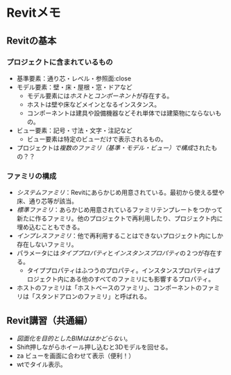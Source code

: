 # Revitメモ

## Revitの基本

### プロジェクトに含まれているもの

- 基準要素：通り芯・レベル・参照面:close
- モデル要素：壁・床・屋根・窓・ドアなど
    - モデル要素には*ホスト*と*コンポーネント*が存在する。
    - ホストは壁や床などメインとなるインスタンス。
    - コンポーネントは建具や設備機器などそれ単体では建築物にならないもの。
- ビュー要素：記号・寸法・文字・注記など
    - ビュー要素は特定のビューだけで表示されるもの。
- プロジェクトは*複数のファミリ（基準・モデル・ビュー）で構成*されたもの？？

### ファミリの構成

- *システムファミリ*：Revitにあらかじめ用意されている。最初から使える壁や床、通り芯等が該当。
- *標準ファミリ*：あらかじめ用意されているファミリテンプレートをつかって新たに作るファミリ。他のプロジェクトで再利用したり、プロジェクト内に埋め込むこともできる。
- *インプレスファミリ*：他で再利用することはできないプロジェクト内にしか存在しないファミリ。
- パラメータには*タイププロパティ*と*インスタンスプロパティ*の２つが存在する。
    - タイププロパティはふつうのプロパティ。インスタンスプロパティはプロジェクト内にある他のすべてのファミリにも影響するプロパティ。
- ホストのファミリは「ホストベースのファミリ」、コンポーネントのファミリは「スタンドアロンのファミリ」と呼ばれる。

## Revit講習（共通編）

- *図面化を目的としたBIMははかどらない*。
- Shift押しながらホイール押し込むと3Dモデルを回せる。
- za ビューを画面に合わせて表示（便利！）
- wtでタイル表示。

